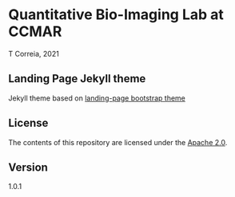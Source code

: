 # Quantitative Bio-Imaging Lab at CCMAR 
T Correia, 2021

## Landing Page Jekyll theme

Jekyll theme based on [landing-page bootstrap theme ](http://startbootstrap.com/templates/landing-page/)

## License
The contents of this repository are licensed under the [Apache
2.0](http://www.apache.org/licenses/LICENSE-2.0.html).

## Version
1.0.1
